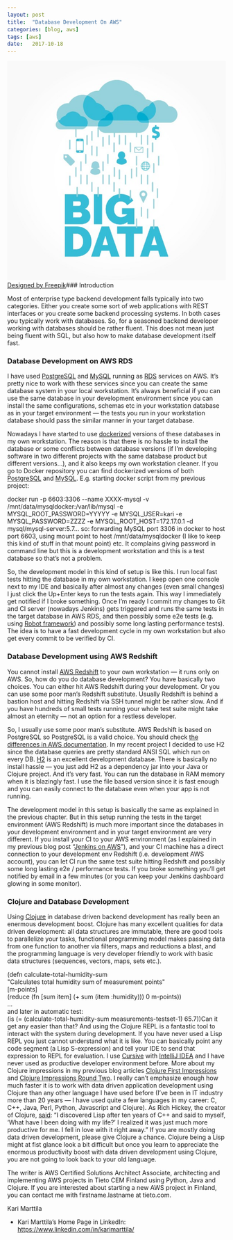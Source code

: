 ```yaml
---
layout:	post
title:	"Database Development On AWS"
categories: [blog, aws]
tags: [aws]
date:	2017-10-18
---
```


  ![](/img/2017-10-18-database-development-on-aws_img_1.jpeg)[Designed by Freepik](http://www.freepik.com/free-vector/big-data-cloud-vector-illustration_1322558.htm)### Introduction

Most of enterprise type backend development falls typically into two categories. Either you create some sort of web applications with REST interfaces or you create some backend processing systems. In both cases you typically work with databases. So, for a seasoned backend developer working with databases should be rather fluent. This does not mean just being fluent with SQL, but also how to make database development itself fast.

### Database Development on AWS RDS

I have used [PostgreSQL](https://www.postgresql.org/) and [MySQL](https://www.mysql.com/) running as [RDS](https://aws.amazon.com/rds) services on AWS. It’s pretty nice to work with these services since you can create the same database system in your local workstation. It’s always beneficial if you can use the same database in your development environment since you can install the same configurations, schemas etc in your workstation database as in your target environment — the tests you run in your workstation database should pass the similar manner in your target database.

Nowadays I have started to use [dockerized](https://www.docker.com/) versions of these databases in my own workstation. The reason is that there is no hassle to install the database or some conflicts between database versions (if I’m developing software in two different projects with the same database product but different versions…), and it also keeps my own workstation cleaner. If you go to Docker repository you can find dockerized versions of both [PostgreSQL](https://hub.docker.com/_/postgres/) and [MySQL](https://hub.docker.com/_/mysql/). E.g. starting docker script from my previous project:

docker run -p 6603:3306 --name XXXX-mysql -v /mnt/data/mysqldocker:/var/lib/mysql -e MYSQL\_ROOT\_PASSWORD=YYYYY -e MYSQL\_USER=kari -e MYSQL\_PASSWORD=ZZZZ -e MYSQL\_ROOT\_HOST=172.17.0.1 -d mysql/mysql-server:5.7… so: forwarding MySQL port 3306 in docker to host port 6603, using mount point to host /mnt/data/mysqldocker (I like to keep this kind of stuff in that mount point) etc. It complains giving password in command line but this is a development workstation and this is a test database so that’s not a problem.

So, the development model in this kind of setup is like this. I run local fast tests hitting the database in my own workstation. I keep open one console next to my IDE and basically after almost any changes (even small changes) I just click the Up+Enter keys to run the tests again. This way I immediately get notified if I broke something. Once I’m ready I commit my changes to Git and CI server (nowadays Jenkins) gets triggered and runs the same tests in the target database in AWS RDS, and then possibly some e2e tests (e.g. using [Robot framework](http://robotframework.org/)) and possibly some long lasting performance tests). The idea is to have a fast development cycle in my own workstation but also get every commit to be verified by CI.

### Database Development using AWS Redshift

You cannot install [AWS Redshift](https://aws.amazon.com/redshift) to your own workstation — it runs only on AWS. So, how do you do database development? You have basically two choices. You can either hit AWS Redshift during your development. Or you can use some poor man’s Redshift substitute. Usually Redshift is behind a bastion host and hitting Redshift via SSH tunnel might be rather slow. And if you have hundreds of small tests running your whole test suite might take almost an eternity — not an option for a restless developer.

So, I usually use some poor man’s substitute. AWS Redshift is based on PostgreSQL so PostgreSQL is a valid choice. You should check [the differences in AWS documentation](http://docs.aws.amazon.com/redshift/latest/dg/c_redshift-and-postgres-sql.html). In my recent project I decided to use H2 since the database queries are pretty standard ANSI SQL which run on every DB. [H2](http://www.h2database.com/html/main.html) is an excellent development database. There is basically no install hassle — you just add H2 as a dependency jar into your Java or Clojure project. And it’s very fast. You can run the database in RAM memory when it is blazingly fast. I use the file based version since it is fast enough and you can easily connect to the database even when your app is not running.

The development model in this setup is basically the same as explained in the previous chapter. But in this setup running the tests in the target environment (AWS Redshift) is much more important since the databases in your development environment and in your target environment are very different. If you install your CI to your AWS environment (as I explained in my previous blog post “[Jenkins on AWS](https://medium.com/tieto-developers/jenkins-on-aws-49133e011ac5)”), and your CI machine has a direct connection to your development env Redshift (i.e. development AWS account), you can let CI run the same test suite hitting Redshift and possibly some long lasting e2e / performance tests. If you broke something you’ll get notified by email in a few minutes (or you can keep your Jenkins dashboard glowing in some monitor).

### Clojure and Database Development

Using [Clojure](https://clojure.org/) in database driven backend development has really been an enermous development boost. Clojure has many excellent qualities for data driven development: all data structures are immutable, there are good tools to parallelize your tasks, functional programming model makes passing data from one function to another via filters, maps and reductions a blast, and the programming language is very developer friendly to work with basic data structures (sequences, vectors, maps, sets etc.).

(defn calculate-total-humidity-sum  
 "Calculates total humidity sum of measurement points"  
 [m-points]  
 (reduce (fn [sum item] (+ sum (item :humidity))) 0 m-points))  
...  
and later in automatic test:  
 (is (= (calculate-total-humidity-sum measurements-testset-1) 65.7))Can it get any easier than that? And using the Clojure REPL is a fantastic tool to interact with the system during development. If you have never used a Lisp REPL you just cannot understand what it is like. You can basically point any code segment (a Lisp S-expression) and tell your IDE to send that expression to REPL for evaluation. I use [Cursive](https://cursive-ide.com/) with [IntelliJ IDEA](https://www.jetbrains.com/idea/) and I have never used as productive developer environment before. More about my Clojure impressions in my previous blog articles [Clojure First Impressions](https://medium.com/tieto-developers/clojure-first-impressions-2c6232f4b514) and [Clojure Impressions Round Two](https://medium.com/tieto-developers/clojure-impressions-round-two-f989c0945f4b). I really can’t emphasize enough how much faster it is to work with data driven application development using Clojure than any other language I have used before (I’ve been in IT industry more than 20 years — I have used quite a few languages in my career: C, C++, Java, Perl, Python, Javascript and Clojure). As Rich Hickey, the creator of Clojure, [said](https://gist.github.com/yogthos/974ef18230ced6cd10dd9e2ec9cc5d82): “I discovered Lisp after ten years of C++ and said to myself, ‘What have I been doing with my life?’ I realized it was just much more productive for me. I fell in love with it right away.” If you are mostly doing data driven development, please give Clojure a chance. Clojure being a Lisp might at fist glance look a bit difficult but once you learn to appreciate the enormous productivity boost with data driven development using Clojure, you are not going to look back to your old language.

The writer is AWS Certified Solutions Architect Associate, architecting and implementing AWS projects in Tieto CEM Finland using Python, Java and Clojure. If you are interested about starting a new AWS project in Finland, you can contact me with firstname.lastname at tieto.com.

Kari Marttila

* Kari Marttila’s Home Page in LinkedIn: <https://www.linkedin.com/in/karimarttila/>
  